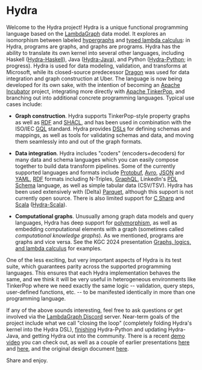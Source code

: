 # Hydra

Welcome to the Hydra project!
Hydra is a unique functional programming language based on the [LambdaGraph](https://bit.ly/lg-kgc2024) data model.
It explores an isomorphism between labeled [hypergraphs](https://en.wikipedia.org/wiki/Hypergraph) and [typed lambda calculus](https://en.wikipedia.org/wiki/Typed_lambda_calculus):
in Hydra, programs are graphs, and graphs are programs.
Hydra has the ability to translate its own kernel into several other languages, including
Haskell ([Hydra-Haskell](https://github.com/CategoricalData/hydra/tree/main/hydra-haskell)),
Java ([Hydra-Java](https://github.com/CategoricalData/hydra/tree/main/hydra-java)),
and Python ([Hydra-Python](https://github.com/CategoricalData/hydra/tree/main/hydra-python); in progress).
Hydra is used for data modeling, validation, and transforms at Microsoft,
while its closed-source predecessor [Dragon](https://www.uber.com/blog/dragon-schema-integration-at-uber-scale/) was used
for data integration and graph construction at Uber.
The language is now being developed for its own sake, with the intention of becoming an [Apache Incubator](https://incubator.apache.org) project,
integrating more directly with [Apache TinkerPop](https://tinkerpop.apache.org),
and branching out into additional concrete programming languages.
Typical use cases include:
* **Graph construction**. Hydra supports TinkerPop-style property graphs 
  as well as [RDF](https://en.wikipedia.org/wiki/Resource_Description_Framework) and [SHACL](https://en.wikipedia.org/wiki/SHACL),
  and has been used in combination with the ISO/IEC [GQL](https://en.wikipedia.org/wiki/Graph_Query_Language) standard.
  Hydra provides [DSLs](https://en.wikipedia.org/wiki/Domain-specific_language) for defining schemas and mappings,
  as well as tools for validating schemas and data, and moving them seamlessly into and out of the graph formats.
* **Data integration**. Hydra includes "coders" (encoders+decoders) for many data and schema languages which you can easily compose together
  to build data transform pipelines. Some of the currently supported languages and formats include 
  [Protobuf](https://en.wikipedia.org/wiki/Protocol_Buffers),
  [Avro](https://avro.apache.org),
  [JSON](https://json.org) and [YAML](https://en.wikipedia.org/wiki/YAML),
  [RDF](https://www.w3.org/RDF) formats including N-Triples,
  [GraphQL](https://graphql.org/),
  LinkedIn's [PDL Schema](https://linkedin.github.io/rest.li/pdl_schema) language, as well as simple tabular data (CSV/TSV).
  Hydra has been used extensively with (Delta) [Parquet](https://en.wikipedia.org/wiki/Apache_Parquet), although this support is not currently open source. 
 There is also limited support for [C Sharp](https://en.wikipedia.org/wiki/C_Sharp_(programming_language)) and [Scala](https://en.wikipedia.org/wiki/Scala_(programming_language)) ([Hydra-Scala](https://github.com/CategoricalData/hydra/tree/main/hydra-scala)).

* **Computational graphs**. Unusually among graph data models and query languages, Hydra has deep support for [polymorphism](https://en.wikipedia.org/wiki/Parametric_polymorphism),
  as well as embedding computational elements with a graph (sometimes called *computational knowledge graphs*).
  As we mentioned, programs are graphs and vice versa. See the KGC 2024 presentation [Graphs, logics, and lambda calculus](https://bit.ly/lg-kgc2024) for examples.

One of the less exciting, but very important aspects of Hydra is its test suite, which guarantees parity across the supported programming languages.
This ensures that each Hydra implementation behaves the same,
and we think it will be very useful in heterogeneous environments like TinkerPop where we need exactly the same logic
-- validation, query steps, user-defined functions, etc. -- to be manifested identically in more than one programming language.

If any of the above sounds interesting, feel free to ask questions or get involved via the [LambdaGraph Discord](https://lg-discord) server.
Near-term goals of the project include what we call "closing the loop" (completely folding Hydra's kernel into the Hydra DSL),
[finishing](https://github.com/CategoricalData/hydra/wiki/New-Hydra-implementations) Hydra-Python and updating Hydra-Java,
and getting Hydra out into the community.
There is a recent [demo video](https://drive.google.com/file/d/1p2R6WWc1cW02eb7O8l-4cV1htDb84Y43/view) you can check out,
as well as a couple of earlier presentations [here](https://www.slideshare.net/joshsh/transpilers-gone-wild-introducing-hydra)
and [here](https://docs.google.com/presentation/d/1PF0K3KtopV0tMVa0sGBW2hDA7nw-cSwQm6h1AED1VSA),
and the original design document [here](https://bit.ly/hydra-design-doc).

Share and enjoy.
